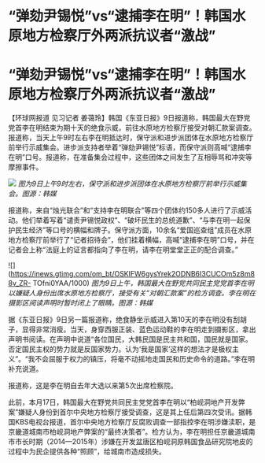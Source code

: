 # “弹劾尹锡悦”vs“逮捕李在明”！韩国水原地方检察厅外两派抗议者“激战”

# “弹劾尹锡悦”vs“逮捕李在明”！韩国水原地方检察厅外两派抗议者“激战”

【环球网报道 见习记者
姜蔼玲】韩国《东亚日报》9日报道称，韩国最大在野党党首李在明结束为期十天的绝食示威，前往水原地方检察厅接受对朝汇款案调查。报道称，当天上午9时左右李在明抵达时，保守派和进步派团体在水原地方检察厅前举行示威集会。进步派支持者举着“弹劾尹锡悦”标语，而保守派则高喊“逮捕李在明”口号。报道称，在准备集会过程中，这些团体之间发生了互相辱骂和冲突等摩擦事件。

![](https://inews.gtimg.com/om_bt/OVPw3O0RE_LgaNTBix8yxUFkMGarssnI7PqJSrNP3bCiMAA/1000)
_图为9日上午9时左右，保守派和进步派团体在水原地方检察厅前举行示威集会。图源：韩媒_

报道称，来自“烛光联合”和“支持李在明联合”等四个团体约150多人进行了示威活动。他们举着写着“谴责尹锡悦政权”、“破坏民生的总统道歉”、“与李在明一起保护民生经济”等口号的横幅和牌子。保守派方面，10余名“爱国巡查组”成员在水原地方检察厅前举行了“记者招待会”，他们挂着横幅，高喊“逮捕李在明”口号，并在记者会上称“法庭上的证言都指向了李在明，请李在明堂堂正正的配合调查。”

![](https://inews.gtimg.com/om_bt/OSKlFW6gysYrek2ODNB6I3CUCOm5z8m88v_ZR-
TOfni0YAA/1000)
_图为9日上午，韩国最大在野党共同民主党党首李在明以嫌疑人身份出席水原地方检察厅，接受有关“对朝汇款案”的检方调查。李在明在摄影区阅读声明时暂时闭上了眼睛。图源：韩媒_

据《东亚日报》9日另一篇报道称，绝食静坐示威进入第10天的李在明没有刮胡子，显得非常消瘦。当天，身穿西服正装、蓝色运动鞋的李在明走到摄影区，拿出声明书阅读。在声明中说道“各位国民，大韩民国是民主共和国，国民就是国家。否定国民主权的势力就是反国家势力。认为‘我是国家’这样的想法才是极权主义”。“我不会屈服于权力的镇压，将毫不动摇地走国民和历史命令的道路。”李在明补充说道。

报道称，这是李在明自去年大选以来第5次出席检察院。

此前，本月17日，韩国最大在野党共同民主党党首李在明以“柏岘洞地产开发弊案”嫌疑人身份到首尔中央地方检察厅接受调查，这是其上任后第四次受讯。据韩国KBS电视台报道，首尔中央地方检察厅反腐败调查一部指控李在明涉嫌渎职，是京畿道城南市柏岘洞地产弊案的“最终决策者”。检方认为，李在明担任京畿道城南市市长时期（2014—2015年）涉嫌在开发盆唐区柏岘洞原韩国食品研究院地皮的过程中为民企提供各种“照顾”，给城南市造成损失。

